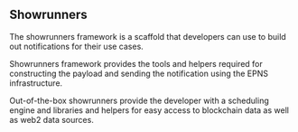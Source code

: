 ## Showrunners

The showrunners framework is a scaffold that developers can use to build out notifications for their use cases.

Showrunners framework provides the tools and helpers required for constructing the payload and sending the notification using the EPNS infrastructure.

Out-of-the-box showrunners provide the developer with a scheduling engine and libraries and helpers for easy access to blockchain data as well as web2 data sources.

